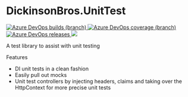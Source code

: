 # DickinsonBros.UnitTest
<a href="https://dev.azure.com/marksamdickinson/dickinsonbros/_build/latest?definitionId=94&amp;branchName=master"> <img alt="Azure DevOps builds (branch)" src="https://img.shields.io/azure-devops/build/marksamdickinson/DickinsonBros/94/master"> </a> <a href="https://dev.azure.com/marksamdickinson/dickinsonbros/_build/latest?definitionId=94&amp;branchName=master"> <img alt="Azure DevOps coverage (branch)" src="https://img.shields.io/azure-devops/coverage/marksamdickinson/dickinsonbros/94/master"> </a><a href="https://dev.azure.com/marksamdickinson/DickinsonBros/_release?_a=releases&view=mine&definitionId=94"> <img alt="Azure DevOps releases" src="https://img.shields.io/azure-devops/release/marksamdickinson/b5a46403-83bb-4d18-987f-81b0483ef43e/40/41"> </a><a href="https://www.nuget.org/packages/DickinsonBros.UnitTest/"><img src="https://img.shields.io/nuget/v/DickinsonBros.UnitTest"></a>

A test library to assist with unit testing

Features
* DI unit tests in a clean fashion
* Easily pull out mocks
* Unit test controllers by injecting headers, claims and taking over the HttpContext for more precise unit tests
